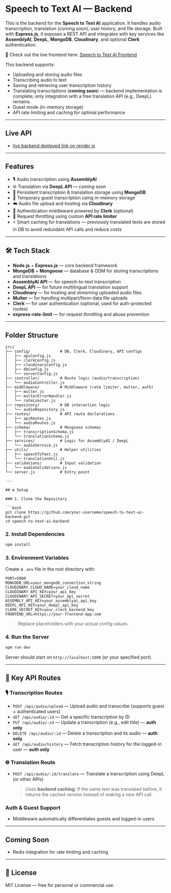 # Speech to Text AI — Backend

This is the backend for the **Speech to Text AI** application. It handles audio transcription, translation (coming soon), user history, and file storage. Built with **Express.js**, it exposes a REST API and integrates with key services like **AssemblyAI**, **DeepL**, **MongoDB**, **Cloudinary**, and optional **Clerk** authentication.

🔗 Check out the live frontend here: [Speech to Text AI Frontend](https://speech-to-text-ai-frontend.vercel.app)

This backend supports:

- Uploading and storing audio files
- Transcribing audio to text
- Saving and retrieving user transcription history
- Translating transcriptions (**coming soon**) — backend implementation is complete; only integration with a free translation API (e.g., DeepL) remains.
- Guest mode (in-memory storage)
- API rate limiting and caching for optimal performance

---

## Live API

- [live backend deployed link on render is](https://speech-to-text-ai-backend-tm9n.onrender.com/)

---

## Features

- 🎙️ Audio transcription using **AssemblyAI**
- 🌐 Translation via **DeepL API** — _coming soon_
- 💾 Persistent transcription & translation storage using **MongoDB**
- 🧠 Temporary guest transcription using in-memory storage
- ☁️ Audio file upload and hosting via **Cloudinary**
- 🔐 Authentication middleware powered by **Clerk** (optional)
- 🚦 Request throttling using custom **API rate limiter**
- ⚡ Smart caching for translations — previously translated texts are stored in DB to avoid redundant API calls and reduce costs

---

## 🛠️ Tech Stack

- **Node.js** + **Express.js** — core backend framework
- **MongoDB** + **Mongoose** — database & ODM for storing transcriptions and translations
- **AssemblyAI API** — for speech-to-text transcription
- **DeepL API** — for future multilingual translation support
- **Cloudinary** — for hosting and streaming uploaded audio files
- **Multer** — for handling multipart/form-data file uploads
- **Clerk** — for user authentication (optional, used for auth-protected routes)
- **express-rate-limit** — for request throttling and abuse prevention

---

## Folder Structure

```plaintext
src/
├── config/             # DB, Clerk, Cloudinary, API configs
│   ├── apiConfig.js
│   ├── clerkConfig.js
│   ├── cloudinaryConfig.js
│   ├── dbConfig.js
│   └── serverConfig.js
├── controller/         # Route logic (audio/transcription)
│   └── audioController.js
├── middleware/         # Middleware (rate limiter, multer, auth)
│   ├── multer.js
│   ├── multerErrorHandler.js
│   └── rateLimiter.js
├── repository/         # DB interaction logic
│   └── audioRepository.js
├── routes/             # API route declarations
│   ├── apiRoutes.js
│   └── audioRoutes.js
├── schema/             # Mongoose schemas
│   ├── transcriptionSchema.js
│   └── translationSchema.js
├── services/           # Logic for AssemblyAI / DeepL
│   └── audioService.js
├── utils/              # Helper utilities
│   ├── speechToText.js
│   └── translationUtil.js
├── validations/        # Input validation
│   └── audioValidations.js
└── server.js           # Entry point

---

## ⚙️ Setup

### 1. Clone the Repository

```bash
git clone https://github.com/your-username/speech-to-text-ai-backend.git
cd speech-to-text-ai-backend
```

### 2. Install Dependencies

```bash
npm install
```

### 3. Environment Variables

Create a `.env` file in the root directory with:

```env
PORT=5000
MONGODB_URL=your_mongodb_connection_string
CLOUDINARY_CLOUD_NAME=your_cloud_name
CLOUDINARY_API_KEY=your_api_key
CLOUDINARY_API_SECRET=your_api_secret
ASSEMBLY_API_KEY=your_assemblyai_api_key
DEEPL_API_KEY=your_deepl_api_key
CLERK_SECRET_KEY=your_clerk_backend_key
FRONTEND_URL=https://your-frontend-app.com
```

> Replace placeholders with your actual config values.

### 4. Run the Server

```bash
npm run dev
```

Server should start on `http://localhost:5000` (or your specified port).

---

## 🔄 Key API Routes

### 🎙️ Transcription Routes

- `POST /api/audio/upload` — Upload audio and transcribe (supports guest + authenticated users)
- `GET /api/audio/:id` — Get a specific transcription by ID
- `PUT /api/audio/:id` — Update a transcription (e.g., edit title) — **auth only**
- `DELETE /api/audio/:id` — Delete a transcription and its audio — **auth only**
- `GET /api/audio/history` — Fetch transcription history for the logged-in user — **auth only**

### 🌐 Translation Route

- `POST /api/audio/:id/translate` — Translate a transcription using DeepL (or other APIs)  
  > Uses **backend caching**: If the same text was translated before, it returns the cached version instead of making a new API call.

### Auth & Guest Support

- Middleware automatically differentiates guests and logged-in users

---

## Coming Soon

- Redis integration for rate limiting and caching

---

## 📄 License

MIT License — free for personal or commercial use.
